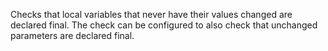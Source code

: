 Checks that local variables that never have their values changed are
declared final. The check can be configured to also check that
unchanged parameters are declared final.
